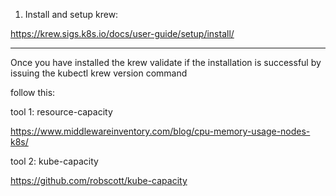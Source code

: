 1. Install and setup krew:

https://krew.sigs.k8s.io/docs/user-guide/setup/install/

**************************

Once you have installed the krew validate if the installation is successful by issuing the kubectl krew version command

follow this:

tool 1: resource-capacity

https://www.middlewareinventory.com/blog/cpu-memory-usage-nodes-k8s/

tool 2:  kube-capacity

https://github.com/robscott/kube-capacity
